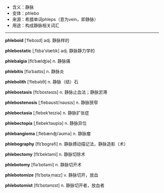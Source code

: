- <span class="definition">含义：静脉</span>
- <span class="definition">变体：phlebo</span>
- <span class="definition">来源：希腊单词phleps（意为vein，即静脉）</span>
- <span class="definition">用途：构成静脉相关词汇</span>


---


<span class="vocabulary">**phleboid**</span> [ˈflebɔɪd] adj. 静脉样的

<span class="vocabulary">**phlebostatic**</span> [ˌflɪbә'stætɪk] adj. 静脉静力学的

<span class="vocabulary">**phlebalgia**</span> [flɪˈbælʤiə] n. 静脉痛

<span class="vocabulary">**phlebitis**</span> [fləˈbaɪtɪs] n. 静脉炎

<span class="vocabulary">**phlebolith**</span> [ˈflebəlɪθ] n. 静脉（结）石

<span class="vocabulary">**phlebostasis**</span> [flɪˈbɒstəsɪs] n. 静脉止血法；静脉淤滞

<span class="vocabulary">**phlebostenosis**</span> [ˌflebəʊstɪˈnəʊsɪs] n. 静脉狭窄

<span class="vocabulary">**phlebectasia**</span> [ˌflebekˈteɪziə] n. 静脉扩张症

<span class="vocabulary">**phlebectopia**</span> [ˌflebekˈtəʊpiə] n. 静脉异位

<span class="vocabulary">**phlebangioma**</span> [ˌflebænʤiˈəʊmə] n. 静脉瘤

<span class="vocabulary">**phlebography**</span> [flɪˈbɒɡrəfi] n. 静脉搏动描记法，静脉造影（术）

<span class="vocabulary">**phlebectomy**</span> [flɪˈbektəmi] n. 静脉切除术

<span class="vocabulary">**phlebotomy**</span> [fləˈbɒtəmi] n. 静脉切开术

<span class="vocabulary">**phlebotomize**</span> [flɪˈbɒtəˌmaɪz] v. 静脉切开，放血

<span class="vocabulary">**phlebotomist**</span> [flɪˈbɒtəmɪst] n. 静脉切开者，放血者
